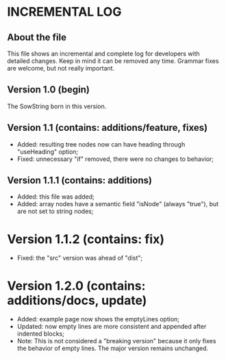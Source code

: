 # INCREMENTAL LOG

## About the file
This file shows an incremental and complete log for developers with detailed changes.
Keep in mind it can be removed any time. Grammar fixes are welcome, but not really important.

## Version 1.0 (begin)
The SowString born in this version.

## Version 1.1 (contains: additions/feature, fixes)
- Added: resulting tree nodes now can have heading through "useHeading" option;
- Fixed: unnecessary "if" removed, there were no changes to behavior;

## Version 1.1.1 (contains: additions)
- Added: this file was added;
- Added: array nodes have a semantic field "isNode" (always "true"), but are not set to string nodes;

# Version 1.1.2 (contains: fix)
- Fixed: the "src" version was ahead of "dist";

# Version 1.2.0 (contains: additions/docs, update)
- Added: example page now shows the emptyLines option;
- Updated: now empty lines are more consistent and appended after indented blocks;
- Note: This is not considered a "breaking version" because it only fixes the behavior of empty lines. The major version remains unchanged.

